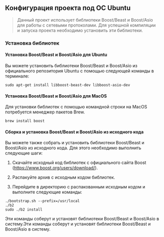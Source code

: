 ## Конфигурация проекта под ОС Ubuntu
> Данный проект использует библиотеки Boost/Beast и Boost/Asio для работы с сетевыми протоколами. Для успешной компиляции и запуска проекта необходимо установить эти библиотеки.

### Установка библиотек
#### Установка Boost/Beast и Boost/Asio для Ubuntu
Вы можете установить библиотеки Boost/Beast и Boost/Asio из официального репозитория Ubuntu с помощью следующей команды в терминале:
```shell
sudo apt-get install libboost-beast-dev libboost-asio-dev
```

#### Установка Boost/Beast и Boost/Asio для MacOS
Для установки библиотек с помощью командной строки на MacOS потребуется менеджер пакетов Brew.
```shell
brew install boost
```

#### Сборка и установка Boost/Beast и Boost/Asio из исходного кода
Вы можете также собрать и установить библиотеки Boost/Beast и Boost/Asio из исходного кода. Для этого необходимо выполнить следующие шаги:

1. Скачайте исходный код библиотек с официального сайта Boost (https://www.boost.org/users/download/).

2. Распакуйте архив с исходным кодом библиотек.

3. Перейдите в директорию с распакованным исходным кодом и выполните следующие команды:
```
./bootstrap.sh --prefix=/usr/local
./b2
sudo ./b2 install
```
Эти команды соберут и установят библиотеки Boost/Beast и Boost/Asio в систему.Эти команды соберут и установят библиотеки Boost/Beast и Boost/Asio в систему.